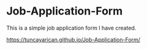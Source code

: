 # Job-Application-Form
This is a simple job application form I have created.


https://tuncayarican.github.io/Job-Application-Form/
